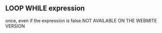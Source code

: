 ## LOOP WHILE expression

once, even if the expression is false.NOT AVAILABLE ON THE WEBMITE VERSION